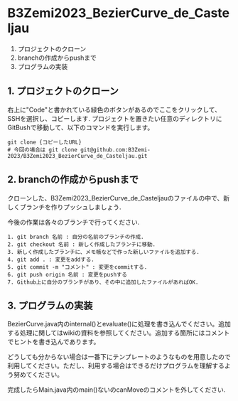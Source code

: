# B3Zemi2023_BezierCurve_de_Casteljau

1. プロジェクトのクローン
2. branchの作成からpushまで
3. プログラムの実装

## 1. プロジェクトのクローン
右上に"Code"と書かれている緑色のボタンがあるのでここをクリックして、SSHを選択し、コピーします. プロジェクトを置きたい任意のディレクトリにGitBushで移動して、以下のコマンドを実行します。
```
git clone {コピーしたURL}
# 今回の場合は git clone git@github.com:B3Zemi-2023/B3Zemi2023_BezierCurve_de_Casteljau.git
```

## 2. branchの作成からpushまで
クローンした、B3Zemi2023_BezierCurve_de_Casteljauのファイルの中で、新しくブランチを作りプッシュしましょう.

今後の作業は各々のブランチで行ってください.
```
1. git branch 名前 : 自分の名前のブランチの作成.
2. git checkout 名前 : 新しく作成したブランチに移動.
3. 新しく作成したブランチに、メモ帳などで作った新しいファイルを追加する.
4. git add . : 変更をaddする.
5. git commit -m "コメント" : 変更をcommitする.
6. git push origin 名前 : 変更をpushする
7. Github上に自分のブランチがあり、その中に追加したファイルがあればOK.
```

## 3. プログラムの実装
BezierCurve.java内のinternal()とevaluate()に処理を書き込んでください。追加する処理に関してはwikiの資料を参照してください。追加する箇所にはコメントでヒントを書き込んであります。

どうしても分からない場合は一番下にテンプレートのようなものを用意したので利用してください。ただし、利用する場合はできるだけプログラムを理解するよう努めてください。

完成したらMain.java内のmain()ないのcanMoveのコメントを外してください.